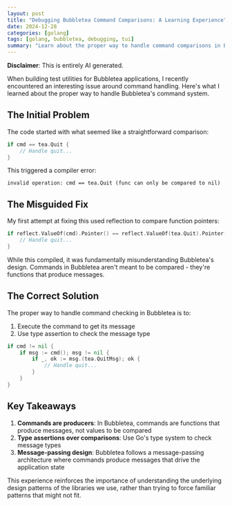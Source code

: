 ```yaml
---
layout: post
title: "Debugging Bubbletea Command Comparisons: A Learning Experience"
date: 2024-12-28
categories: [golang]
tags: [golang, bubbletea, debugging, tui]
summary: "Learn about the proper way to handle command comparisons in Bubbletea applications, including common pitfalls and best practices."
---
```


**Disclaimer**: This is entirely AI generated.

When building test utilities for Bubbletea applications, I recently encountered an interesting issue around command handling. Here's what I learned about the proper way to handle Bubbletea's command system.

## The Initial Problem

The code started with what seemed like a straightforward comparison:

```go
if cmd == tea.Quit {
    // Handle quit...
}
```

This triggered a compiler error:

```text
invalid operation: cmd == tea.Quit (func can only be compared to nil)
```

## The Misguided Fix

My first attempt at fixing this used reflection to compare function pointers:

```go
if reflect.ValueOf(cmd).Pointer() == reflect.ValueOf(tea.Quit).Pointer() {
    // Handle quit...
}
```

While this compiled, it was fundamentally misunderstanding Bubbletea's design. Commands in Bubbletea aren't meant to be compared - they're functions that produce messages.

## The Correct Solution

The proper way to handle command checking in Bubbletea is to:

1. Execute the command to get its message
2. Use type assertion to check the message type

```go
if cmd != nil {
    if msg := cmd(); msg != nil {
        if _, ok := msg.(tea.QuitMsg); ok {
            // Handle quit...
        }
    }
}
```

## Key Takeaways

1. **Commands are producers**: In Bubbletea, commands are functions that produce messages, not values to be compared
2. **Type assertions over comparisons**: Use Go's type system to check message types
3. **Message-passing design**: Bubbletea follows a message-passing architecture where commands produce messages that drive the application state

This experience reinforces the importance of understanding the underlying design patterns of the libraries we use, rather than trying to force familiar patterns that might not fit.
